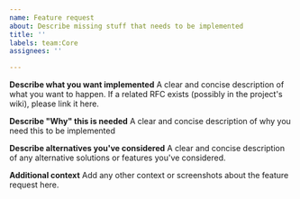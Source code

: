 ```yaml
---
name: Feature request
about: Describe missing stuff that needs to be implemented
title: ''
labels: team:Core
assignees: ''

---
```


**Describe what you want implemented** 
A clear and concise description of what you want to happen. If a related RFC exists (possibly in the project's wiki), please link it here.

**Describe "Why" this is needed**
A clear and concise description of why you need this to be implemented

**Describe alternatives you've considered**
A clear and concise description of any alternative solutions or features you've considered.

**Additional context**
Add any other context or screenshots about the feature request here.
